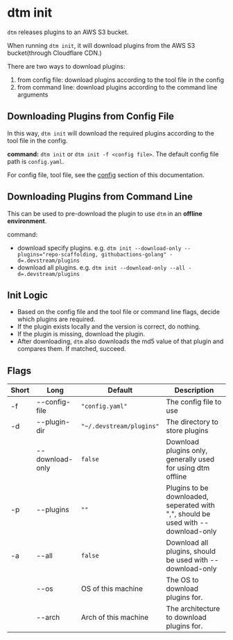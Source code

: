 # dtm init

`dtm` releases plugins to an AWS S3 bucket. 

When running `dtm init`, it will download plugins from the AWS S3 bucket(through Cloudflare CDN.)

There are two ways to download plugins:

1. from config file: download plugins according to the tool file in the config
2. from command line: download plugins according to the command line arguments

## Downloading Plugins from Config File

In this way, `dtm init` will download the required plugins according to the tool file in the config.

**command:** `dtm init` or `dtm init -f <config file>`. The default config file path is `config.yaml`.

For config file, tool file, see the [config](../core-concepts/config.md) section of this documentation.

## Downloading Plugins from Command Line

This can be used to pre-download the plugin to use `dtm` in an **offline environment**.

command: 

- download specify plugins. e.g. `dtm init --download-only --plugins="repo-scaffolding, githubactions-golang" -d=.devstream/plugins`
- download all plugins. e.g. `dtm init --download-only --all -d=.devstream/plugins`

## Init Logic

- Based on the config file and the tool file or command line flags, decide which plugins are required.
- If the plugin exists locally and the version is correct, do nothing.
- If the plugin is missing, download the plugin.
- After downloading, `dtm` also downloads the md5 value of that plugin and compares them. If matched, succeed.

## Flags

| Short | Long            | Default                  | Description                                                                       |
|-------|-----------------|--------------------------|-----------------------------------------------------------------------------------|
| -f    | --config-file   | `"config.yaml"`          | The config file to use                                                            |
| -d    | --plugin-dir    | `"~/.devstream/plugins"` | The directory to store plugins                                                    |
|       | --download-only | `false`                  | Download plugins only, generally used for using dtm offline                       |
| -p    | --plugins       | `""`                     | Plugins to be downloaded, seperated with ",", should be used with --download-only |
| -a    | --all           | `false`                  | Download all plugins, should be used with --download-only                         |
|       | --os            | OS of this machine       | The OS to download plugins for.                                                   |
|       | --arch          | Arch of this machine     | The architecture to download plugins for.                                         |

